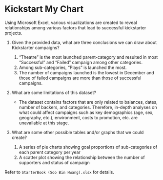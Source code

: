 # Kickstart My Chart

Using Microsoft Excel, various visualizations are created to reveal relationships among various factors that lead to successful kickstarter projects.

1.	Given the provided data, what are three conclusions we can draw about Kickstarter campaigns?
    1. “Theatre” is the most launched parent-category and resulted in most “Successful” and “Failed” campaign among other categories.
    2. Among sub-categories, “Plays” is launched the most.
    3. The number of campaigns launched is the lowest in December and those of failed campaigns are more than those of successful campaigns.

2.	What are some limitations of this dataset?
    * The dataset contains factors that are only related to balances, dates, number of backers, and categories. Therefore, in-depth analyses on what could affect campaigns such as key demographics (age, sex, geography, etc.), environment, costs to promotion, etc. are unavailable at this stage.

3.	What are some other possible tables and/or graphs that we could create?
    1. A series of pie charts showing goal proportions of sub-categories of each parent category per year
    2. A scatter plot showing the relationship between the number of supporters and status of campaign

Refer to `StarterBook (Soo Bin Hwang).xlsx` for details.

